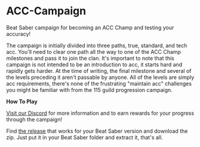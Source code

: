 # ACC-Campaign
Beat Saber campaign for becoming an ACC Champ and testing your accuracy!

The campaign is initially divided into three paths, true, standard, and tech acc. You'll need to clear one path all the way to one of the ACC Champ milestones and pass it to join the clan. It's important to note that this campaign is not intended to be an introduction to acc, it starts hard and rapidly gets harder. At the time of writing, the final milestone and several of the levels preceding it aren't passable by anyone. All of the levels are simply acc requirements, there's none of the frustrating "maintain acc" challenges you might be familiar with from the 115 guild progression campaign.

**How To Play**

[Visit our Discord](https://discord.gg/accchampcommunity) for more information and to earn rewards for your progress through the campaign!

Find [the release](https://github.com/accsaber/ACC-Campaign/releases) that works for your Beat Saber version and download the zip. Just put it in your Beat Saber folder and extract it, that's all.


